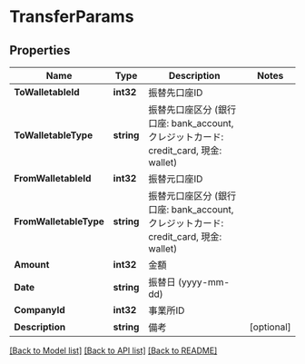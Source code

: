 # TransferParams

## Properties

Name | Type | Description | Notes
------------ | ------------- | ------------- | -------------
**ToWalletableId** | **int32** | 振替先口座ID | 
**ToWalletableType** | **string** | 振替先口座区分 (銀行口座: bank_account, クレジットカード: credit_card, 現金: wallet) | 
**FromWalletableId** | **int32** | 振替元口座ID | 
**FromWalletableType** | **string** | 振替元口座区分 (銀行口座: bank_account, クレジットカード: credit_card, 現金: wallet) | 
**Amount** | **int32** | 金額 | 
**Date** | **string** | 振替日 (yyyy-mm-dd) | 
**CompanyId** | **int32** | 事業所ID | 
**Description** | **string** | 備考 | [optional] 

[[Back to Model list]](../README.md#documentation-for-models) [[Back to API list]](../README.md#documentation-for-api-endpoints) [[Back to README]](../README.md)


